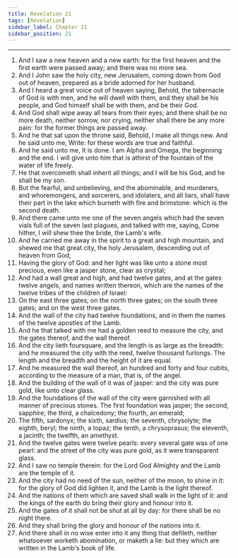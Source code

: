 ```yaml
---
title: Revelation 21
tags: [Revelation]
sidebar_label: Chapter 21
sidebar_position: 21
---
```


---
1. And I saw a new heaven and a new earth: for the first heaven and the first earth were passed away; and there was no more sea.
2. And I John saw the holy city, new Jerusalem, coming down from God out of heaven, prepared as a bride adorned for her husband.
3. And I heard a great voice out of heaven saying, Behold, the tabernacle of God is with men, and he will dwell with them, and they shall be his people, and God himself shall be with them, and be their God.
4. And God shall wipe away all tears from their eyes; and there shall be no more death, neither sorrow, nor crying, neither shall there be any more pain: for the former things are passed away.
5. And he that sat upon the throne said, Behold, I make all things new. And he said unto me, Write: for these words are true and faithful.
6. And he said unto me, It is done. I am Alpha and Omega, the beginning and the end. I will give unto him that is athirst of the fountain of the water of life freely.
7. He that overcometh shall inherit all things; and I will be his God, and he shall be my son.
8. But the fearful, and unbelieving, and the abominable, and murderers, and whoremongers, and sorcerers, and idolaters, and all liars, shall have their part in the lake which burneth with fire and brimstone: which is the second death.
9. And there came unto me one of the seven angels which had the seven vials full of the seven last plagues, and talked with me, saying, Come hither, I will shew thee the bride, the Lamb's wife.
10. And he carried me away in the spirit to a great and high mountain, and shewed me that great city, the holy Jerusalem, descending out of heaven from God,
11. Having the glory of God: and her light was like unto a stone most precious, even like a jasper stone, clear as crystal;
12. And had a wall great and high, and had twelve gates, and at the gates twelve angels, and names written thereon, which are the names of the twelve tribes of the children of Israel:
13. On the east three gates; on the north three gates; on the south three gates; and on the west three gates.
14. And the wall of the city had twelve foundations, and in them the names of the twelve apostles of the Lamb.
15. And he that talked with me had a golden reed to measure the city, and the gates thereof, and the wall thereof.
16. And the city lieth foursquare, and the length is as large as the breadth: and he measured the city with the reed, twelve thousand furlongs. The length and the breadth and the height of it are equal.
17. And he measured the wall thereof, an hundred and forty and four cubits, according to the measure of a man, that is, of the angel.
18. And the building of the wall of it was of jasper: and the city was pure gold, like unto clear glass.
19. And the foundations of the wall of the city were garnished with all manner of precious stones. The first foundation was jasper; the second, sapphire; the third, a chalcedony; the fourth, an emerald;
20. The fifth, sardonyx; the sixth, sardius; the seventh, chrysolyte; the eighth, beryl; the ninth, a topaz; the tenth, a chrysoprasus; the eleventh, a jacinth; the twelfth, an amethyst.
21. And the twelve gates were twelve pearls: every several gate was of one pearl: and the street of the city was pure gold, as it were transparent glass.
22. And I saw no temple therein: for the Lord God Almighty and the Lamb are the temple of it.
23. And the city had no need of the sun, neither of the moon, to shine in it: for the glory of God did lighten it, and the Lamb is the light thereof.
24. And the nations of them which are saved shall walk in the light of it: and the kings of the earth do bring their glory and honour into it.
25. And the gates of it shall not be shut at all by day: for there shall be no night there.
26. And they shall bring the glory and honour of the nations into it.
27. And there shall in no wise enter into it any thing that defileth, neither whatsoever worketh abomination, or maketh a lie: but they which are written in the Lamb's book of life.